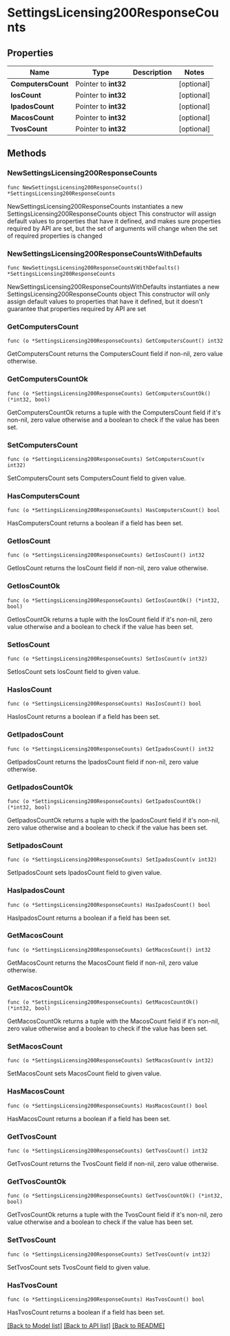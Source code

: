 # SettingsLicensing200ResponseCounts

## Properties

Name | Type | Description | Notes
------------ | ------------- | ------------- | -------------
**ComputersCount** | Pointer to **int32** |  | [optional] 
**IosCount** | Pointer to **int32** |  | [optional] 
**IpadosCount** | Pointer to **int32** |  | [optional] 
**MacosCount** | Pointer to **int32** |  | [optional] 
**TvosCount** | Pointer to **int32** |  | [optional] 

## Methods

### NewSettingsLicensing200ResponseCounts

`func NewSettingsLicensing200ResponseCounts() *SettingsLicensing200ResponseCounts`

NewSettingsLicensing200ResponseCounts instantiates a new SettingsLicensing200ResponseCounts object
This constructor will assign default values to properties that have it defined,
and makes sure properties required by API are set, but the set of arguments
will change when the set of required properties is changed

### NewSettingsLicensing200ResponseCountsWithDefaults

`func NewSettingsLicensing200ResponseCountsWithDefaults() *SettingsLicensing200ResponseCounts`

NewSettingsLicensing200ResponseCountsWithDefaults instantiates a new SettingsLicensing200ResponseCounts object
This constructor will only assign default values to properties that have it defined,
but it doesn't guarantee that properties required by API are set

### GetComputersCount

`func (o *SettingsLicensing200ResponseCounts) GetComputersCount() int32`

GetComputersCount returns the ComputersCount field if non-nil, zero value otherwise.

### GetComputersCountOk

`func (o *SettingsLicensing200ResponseCounts) GetComputersCountOk() (*int32, bool)`

GetComputersCountOk returns a tuple with the ComputersCount field if it's non-nil, zero value otherwise
and a boolean to check if the value has been set.

### SetComputersCount

`func (o *SettingsLicensing200ResponseCounts) SetComputersCount(v int32)`

SetComputersCount sets ComputersCount field to given value.

### HasComputersCount

`func (o *SettingsLicensing200ResponseCounts) HasComputersCount() bool`

HasComputersCount returns a boolean if a field has been set.

### GetIosCount

`func (o *SettingsLicensing200ResponseCounts) GetIosCount() int32`

GetIosCount returns the IosCount field if non-nil, zero value otherwise.

### GetIosCountOk

`func (o *SettingsLicensing200ResponseCounts) GetIosCountOk() (*int32, bool)`

GetIosCountOk returns a tuple with the IosCount field if it's non-nil, zero value otherwise
and a boolean to check if the value has been set.

### SetIosCount

`func (o *SettingsLicensing200ResponseCounts) SetIosCount(v int32)`

SetIosCount sets IosCount field to given value.

### HasIosCount

`func (o *SettingsLicensing200ResponseCounts) HasIosCount() bool`

HasIosCount returns a boolean if a field has been set.

### GetIpadosCount

`func (o *SettingsLicensing200ResponseCounts) GetIpadosCount() int32`

GetIpadosCount returns the IpadosCount field if non-nil, zero value otherwise.

### GetIpadosCountOk

`func (o *SettingsLicensing200ResponseCounts) GetIpadosCountOk() (*int32, bool)`

GetIpadosCountOk returns a tuple with the IpadosCount field if it's non-nil, zero value otherwise
and a boolean to check if the value has been set.

### SetIpadosCount

`func (o *SettingsLicensing200ResponseCounts) SetIpadosCount(v int32)`

SetIpadosCount sets IpadosCount field to given value.

### HasIpadosCount

`func (o *SettingsLicensing200ResponseCounts) HasIpadosCount() bool`

HasIpadosCount returns a boolean if a field has been set.

### GetMacosCount

`func (o *SettingsLicensing200ResponseCounts) GetMacosCount() int32`

GetMacosCount returns the MacosCount field if non-nil, zero value otherwise.

### GetMacosCountOk

`func (o *SettingsLicensing200ResponseCounts) GetMacosCountOk() (*int32, bool)`

GetMacosCountOk returns a tuple with the MacosCount field if it's non-nil, zero value otherwise
and a boolean to check if the value has been set.

### SetMacosCount

`func (o *SettingsLicensing200ResponseCounts) SetMacosCount(v int32)`

SetMacosCount sets MacosCount field to given value.

### HasMacosCount

`func (o *SettingsLicensing200ResponseCounts) HasMacosCount() bool`

HasMacosCount returns a boolean if a field has been set.

### GetTvosCount

`func (o *SettingsLicensing200ResponseCounts) GetTvosCount() int32`

GetTvosCount returns the TvosCount field if non-nil, zero value otherwise.

### GetTvosCountOk

`func (o *SettingsLicensing200ResponseCounts) GetTvosCountOk() (*int32, bool)`

GetTvosCountOk returns a tuple with the TvosCount field if it's non-nil, zero value otherwise
and a boolean to check if the value has been set.

### SetTvosCount

`func (o *SettingsLicensing200ResponseCounts) SetTvosCount(v int32)`

SetTvosCount sets TvosCount field to given value.

### HasTvosCount

`func (o *SettingsLicensing200ResponseCounts) HasTvosCount() bool`

HasTvosCount returns a boolean if a field has been set.


[[Back to Model list]](../README.md#documentation-for-models) [[Back to API list]](../README.md#documentation-for-api-endpoints) [[Back to README]](../README.md)



